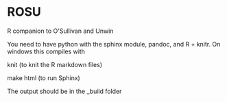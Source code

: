 # ROSU

R companion to O'Sullivan and Unwin

You need to have python with the sphinx module, pandoc, and R + knitr. On windows this compiles with

knit  (to knit the R markdown files)

make html (to run Sphinx)

The output should be in the _build folder